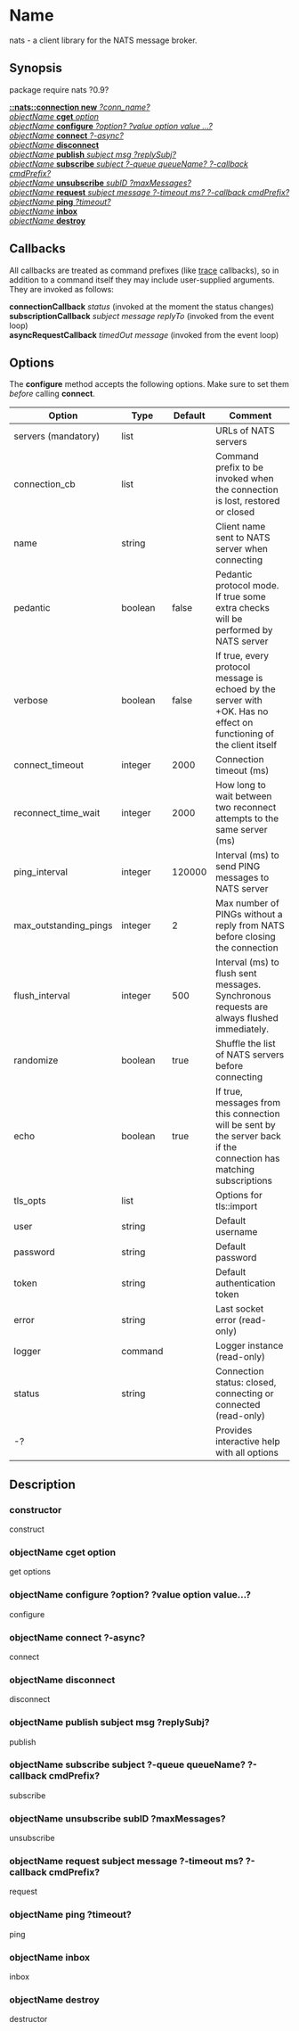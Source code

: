 # Name
nats - a client library for the NATS message broker.

## Synopsis

package require nats ?0.9?

[**::nats::connection new** *?conn_name?*](#constructor) <br/>
[*objectName* **cget** *option*](#objectName-cget-option) <br/>
[*objectName* **configure** *?option? ?value option value ...?*](#objectName-configure-?option?-?value-option-value...?) <br/>
[*objectName* **connect** *?-async?*](#objectName-connect-?-async?) <br/>
[*objectName* **disconnect**](#objectName-disconnect) <br/>
[*objectName* **publish** *subject msg ?replySubj?*](#objectName-publish-subject-msg-?replySubj?) <br/>
[*objectName* **subscribe** *subject ?-queue queueName? ?-callback cmdPrefix?*](#objectName-subscribe-subject-?-queue-queueName?-?-callback-cmdPrefix?) <br/>
[*objectName* **unsubscribe** *subID ?maxMessages?*](#objectName-unsubscribe-subID-?maxMessages?) <br/>
[*objectName* **request** *subject message ?-timeout ms? ?-callback cmdPrefix?*](#objectName-request-subject-message-?-timeout-ms?-?-callback-cmdPrefix?) <br/>
[*objectName* **ping** *?timeout?*](#objectName-ping-?timeout?) <br/>
[*objectName* **inbox**](#objectName-inbox) <br/>
[*objectName* **destroy**](#objectName-destroy)

## Callbacks
All callbacks are treated as command prefixes (like [trace](https://www.tcl.tk/man/tcl8.6/TclCmd/trace.htm) callbacks), so in addition to a command itself they may include user-supplied arguments. They are invoked as follows:

**connectionCallback** *status* (invoked at the moment the status changes) <br/>
**subscriptionCallback** *subject message replyTo* (invoked from the event loop)<br/>
**asyncRequestCallback** *timedOut message* (invoked from the event loop)<br/>
## Options

The **configure** method accepts the following options. Make sure to set them *before* calling **connect**.

| Option        | Type   | Default | Comment |
| ------------- |--------|---------|---------|
| servers (mandatory)      | list   |         | URLs of NATS servers|
| connection_cb | list   |         | Command prefix to be invoked when the connection is lost, restored or closed |
| name          | string |         | Client name sent to NATS server when connecting|
| pedantic      | boolean |false   | Pedantic protocol mode. If true some extra checks will be performed by NATS server|
| verbose       | boolean | false | If true, every protocol message is echoed by the server with +OK. Has no effect on functioning of the client itself |
|connect_timeout | integer | 2000 | Connection timeout (ms) |
| reconnect_time_wait | integer | 2000 | How long to wait between two reconnect attempts to the same server (ms)|
| ping_interval | integer | 120000 | Interval (ms) to send PING messages to NATS server|
| max_outstanding_pings | integer | 2 | Max number of PINGs without a reply from NATS before closing the connection |
| flush_interval | integer | 500 | Interval (ms) to flush sent messages. Synchronous requests are always flushed immediately. |
| randomize | boolean | true | Shuffle the list of NATS servers before connecting|
| echo | boolean | true | If true, messages from this connection will be sent by the server back if the connection has matching subscriptions|
| tls_opts | list | | Options for tls::import |
| user | string | | Default username|
| password | string |   | Default password|
| token | string | | Default authentication token|
| error | string | | Last socket error (read-only) |
| logger | command | | Logger instance (read-only) |
| status | string | | Connection status: closed, connecting or connected (read-only) |
| -? | | | Provides interactive help with all options

## Description

### constructor
construct
### objectName cget option
get options
### objectName configure ?option? ?value option value...?
configure
### objectName connect ?-async? 
connect
### objectName disconnect 
disconnect
### objectName publish subject msg ?replySubj? 
publish
### objectName subscribe subject ?-queue queueName? ?-callback cmdPrefix? 
subscribe
### objectName unsubscribe subID ?maxMessages? 
unsubscribe
### objectName request subject message ?-timeout ms? ?-callback cmdPrefix? 
request
### objectName ping ?timeout? 
ping
### objectName inbox 
inbox
### objectName destroy
destructor